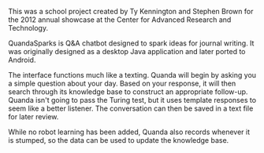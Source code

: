 This was a school project created by Ty Kennington and Stephen Brown
for the 2012 annual showcase at the Center for Advanced Research and
Technology.

QuandaSparks is Q&A chatbot designed to spark ideas for journal writing. 
It was originally designed as a desktop Java application and later ported 
to Android.

The interface functions much like a texting. Quanda will begin by asking
you a simple question about your day. Based on your response, it will then
search through its knowledge base to construct an appropriate follow-up.
Quanda isn't going to pass the Turing test, but it uses template responses
to seem like a better listener. The conversation can then be saved in a text
file for later review.

While no robot learning has been added, Quanda also records whenever it is
stumped, so the data can be used to update the knowledge base.